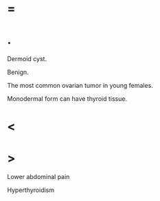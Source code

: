 # =

# .

Dermoid cyst.

Benign.

The most common ovarian tumor in young females.

Monodermal form can have thyroid tissue.

# <

# >

Lower abdominal pain

Hyperthyroidism
